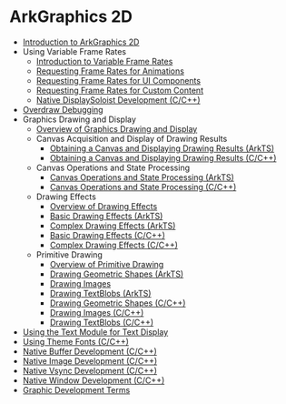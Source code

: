 # ArkGraphics 2D

- [Introduction to ArkGraphics 2D](arkgraphics2D-introduction.md)
- Using Variable Frame Rates<!--displaysync-->
  - [Introduction to Variable Frame Rates](displaysync-overview.md)
  - [Requesting Frame Rates for Animations](displaysync-animation.md)
  - [Requesting Frame Rates for UI Components](displaysync-ui.md)
  - [Requesting Frame Rates for Custom Content](displaysync-xcomponent.md)
  - [Native DisplaySoloist Development (C/C++)](displaysoloist-native-guidelines.md)
- [Overdraw Debugging](overdraw-dfx-guidelines.md)
- Graphics Drawing and Display<!--graphic-drawing-and-display-->
  - [Overview of Graphics Drawing and Display](graphic-drawing-overview.md)
  - Canvas Acquisition and Display of Drawing Results<!--canvas-get-result-draw-->
    - [Obtaining a Canvas and Displaying Drawing Results (ArkTS)](canvas-get-result-draw-arkts.md)
    - [Obtaining a Canvas and Displaying Drawing Results (C/C++)](canvas-get-result-draw-c.md)
  - Canvas Operations and State Processing<!--canvas-operation-state-->
    - [Canvas Operations and State Processing (ArkTS)](canvas-operation-state-arkts.md)
    - [Canvas Operations and State Processing (C/C++)](canvas-operation-state-c.md)
  - Drawing Effects<!--drawing-effect-->
    - [Overview of Drawing Effects](drawing-effect-overview.md)
    - [Basic Drawing Effects (ArkTS)](basic-drawing-effect-arkts.md)
    - [Complex Drawing Effects (ArkTS)](complex-drawing-effect-arkts.md)
    - [Basic Drawing Effects (C/C++)](basic-drawing-effect-c.md)
    - [Complex Drawing Effects (C/C++)](complex-drawing-effect-c.md)
  - Primitive Drawing<!--primitive-drawing-->
    - [Overview of Primitive Drawing](primitive-drawing-overview.md)
    - [Drawing Geometric Shapes (ArkTS)](geometric-shape-drawing-arkts.md)
    - [Drawing Images](pixelmap-drawing-arkts.md)
    - [Drawing TextBlobs (ArkTS)](textblock-drawing-arkts.md)
    - [Drawing Geometric Shapes (C/C++)](geometric-shape-drawing-c.md)
    - [Drawing Images (C/C++)](pixelmap-drawing-c.md)
    - [Drawing TextBlobs (C/C++)](textblock-drawing-c.md)
- [Using the Text Module for Text Display](text-js-guidelines.md)
- [Using Theme Fonts (C/C++)](theme-font-c.md)
- [Native Buffer Development (C/C++)](native-buffer-guidelines.md)
- [Native Image Development (C/C++)](native-image-guidelines.md)
- [Native Vsync Development (C/C++)](native-vsync-guidelines.md)
- [Native Window Development (C/C++)](native-window-guidelines.md)
- [Graphic Development Terms](graphic-term.md)
